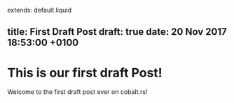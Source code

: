 extends: default.liquid

title: First Draft Post
draft: true
date: 20 Nov 2017 18:53:00 +0100
---

# This is our first draft Post!

Welcome to the first draft post ever on cobalt.rs!